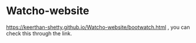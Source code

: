 # Watcho-website
https://keerthan-shetty.github.io/Watcho-website/bootwatch.html , you can check this through the link.
